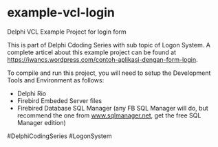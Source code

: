 # example-vcl-login
Delphi VCL Example Project for login form

This is part of Delphi Cdoding Series with sub topic of Logon System. A complete articel about this example project can be found at https://iwancs.wordpress.com/contoh-aplikasi-dengan-form-login.

To compile and run this project, you will need to setup the Development Tools and Environment as follows:
- Delphi Rio 
- Firebird Embeded Server files
- Firebired Database SQL Manager (any FB SQL Manager will do, but recommend the one from www.sqlmanager.net, get the free SQL Manager edition)

#DelphiCodingSeries
#LogonSystem
